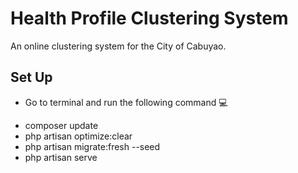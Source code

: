 # Health Profile Clustering System

An online clustering system for the City of Cabuyao.

## Set Up

-   Go to terminal and run the following command 💻

*   composer update
*   php artisan optimize:clear
*   php artisan migrate:fresh --seed
*   php artisan serve


